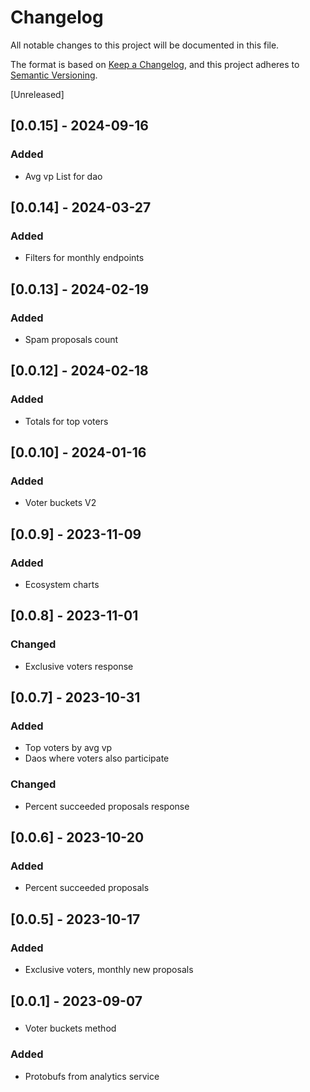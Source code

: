 # Changelog

All notable changes to this project will be documented in this file.

The format is based on [Keep a Changelog](https://keepachangelog.com/en/1.0.0/), and this project adheres
to [Semantic Versioning](https://semver.org/spec/v2.0.0.html).

[Unreleased]

## [0.0.15] - 2024-09-16

### Added
- Avg vp List for dao

## [0.0.14] - 2024-03-27

### Added
- Filters for monthly endpoints

## [0.0.13] - 2024-02-19

### Added
- Spam proposals count

## [0.0.12] - 2024-02-18

### Added
- Totals for top voters

## [0.0.10] - 2024-01-16

### Added
- Voter buckets V2

## [0.0.9] - 2023-11-09

### Added
- Ecosystem charts

## [0.0.8] - 2023-11-01

### Changed
- Exclusive voters response

## [0.0.7] - 2023-10-31

### Added
- Top voters by avg vp
- Daos where voters also participate

### Changed
- Percent succeeded proposals response

## [0.0.6] - 2023-10-20

### Added
- Percent succeeded proposals

## [0.0.5] - 2023-10-17

### Added
- Exclusive voters, monthly new proposals

## [0.0.1] - 2023-09-07

###
- Voter buckets method

### Added
- Protobufs from analytics service
